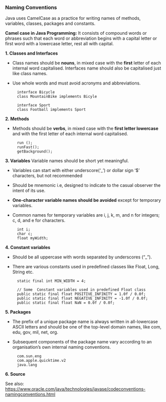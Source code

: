 <h3>Naming Conventions</h3>

Java uses CamelCase as a practice for writing names of methods, variables, classes, packages and constants.

<b>Camel case in Java Programming:</b> It consists of compound words or phrases such that each word or abbreviation begins with a capital letter or first word with a lowercase letter, rest all with capital.

<b>1. Classes and Interfaces </b>
* Class names should be <b>nouns</b>, in mixed case with the <b>first</b> letter of each internal word capitalised. Interfaces name should also be capitalised just like class names. 
* Use whole words and must avoid acronyms and abbreviations.

        interface Bicycle
        class MountainBike implements Bicyle
        
        interface Sport
        class Football implements Sport

<b>2. Methods</b>
* Methods should be <b>verbs</b>, in mixed case with the <b>first letter lowercase</b> and with the first letter of each internal word capitalised.

        run ();
        runFast();
        getBackground();

<b>3. Variables</b> Variable names should be short yet meaningful.
* Variables can start with either underscore(‘_’) or dollar sign ‘$’ characters, but not recommended
* Should be mnemonic i.e, designed to indicate to the casual observer the intent of its use.
* <b>One-character variable names should be avoided</b> except for temporary variables.
* Common names for temporary variables are i, j, k, m, and n for integers; c, d, and e for characters.

        int i;
        char c;
        float myWidth;

<b>4. Constant variables</b>
* Should be all uppercase with words separated by underscores (“_”).
* There are various constants used in predefined classes like Float, Long, String etc.

        static final int MIN_WIDTH = 4;
        
        // Some  Constant variables used in predefined Float class
        public static final float POSITIVE_INFINITY = 1.0f / 0.0f;
        public static final float NEGATIVE_INFINITY = -1.0f / 0.0f;
        public static final float NaN = 0.0f / 0.0f;

<b>5. Packages</b>
* The prefix of a unique package name is always written in all-lowercase ASCII letters and should be one of the top-level domain names, like com, edu, gov, mil, net, org.
* Subsequent components of the package name vary according to an organisation’s own internal naming conventions.

        com.sun.eng
        com.apple.quicktime.v2
        java.lang

<b>6. Source</b>

See also: https://www.oracle.com/java/technologies/javase/codeconventions-namingconventions.html